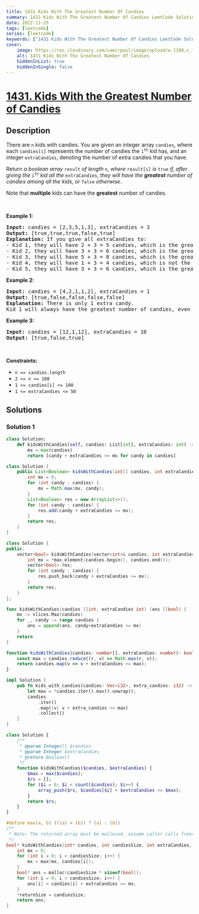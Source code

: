 ```yaml
---
title: 1431 Kids With The Greatest Number Of Candies
summary: 1431 Kids With The Greatest Number Of Candies LeetCode Solution Explained
date: 2022-11-25
tags: [leetcode]
series: [leetcode]
keywords: ["1431 Kids With The Greatest Number Of Candies LeetCode Solution Explained in all languages", "1431 Kids With The Greatest Number Of Candies", "LeetCode", "leetcode solution in Python3 C++ Java Go PHP Ruby Swift TypeScript Rust C# JavaScript C", "GeeksforGeeks", "InterviewBit", "Coding Ninjas", "HackerRank", "HackerEarth", "CodeChef", "TopCoder", "AlgoExpert", "freeCodeCamp", "Codeforces", "GitHub", "AtCoder", "Samir Paul"]
cover:
    image: https://res.cloudinary.com/samirpaul/image/upload/w_1100,c_fit,co_rgb:FFFFFF,l_text:Arial_75_bold:1431 Kids With The Greatest Number Of Candies - Solution Explained/problem-solving.webp
    alt: 1431 Kids With The Greatest Number Of Candies
    hiddenInList: true
    hiddenInSingle: false
---
```



# [1431. Kids With the Greatest Number of Candies](https://leetcode.com/problems/kids-with-the-greatest-number-of-candies)


## Description

<p>There are <code>n</code> kids with candies. You are given an integer array <code>candies</code>, where each <code>candies[i]</code> represents the number of candies the <code>i<sup>th</sup></code> kid has, and an integer <code>extraCandies</code>, denoting the number of extra candies that you have.</p>

<p>Return <em>a boolean array </em><code>result</code><em> of length </em><code>n</code><em>, where </em><code>result[i]</code><em> is </em><code>true</code><em> if, after giving the </em><code>i<sup>th</sup></code><em> kid all the </em><code>extraCandies</code><em>, they will have the <strong>greatest</strong> number of candies among all the kids</em><em>, or </em><code>false</code><em> otherwise</em>.</p>

<p>Note that <strong>multiple</strong> kids can have the <strong>greatest</strong> number of candies.</p>

<p>&nbsp;</p>
<p><strong class="example">Example 1:</strong></p>

<pre>
<strong>Input:</strong> candies = [2,3,5,1,3], extraCandies = 3
<strong>Output:</strong> [true,true,true,false,true] 
<strong>Explanation:</strong> If you give all extraCandies to:
- Kid 1, they will have 2 + 3 = 5 candies, which is the greatest among the kids.
- Kid 2, they will have 3 + 3 = 6 candies, which is the greatest among the kids.
- Kid 3, they will have 5 + 3 = 8 candies, which is the greatest among the kids.
- Kid 4, they will have 1 + 3 = 4 candies, which is not the greatest among the kids.
- Kid 5, they will have 3 + 3 = 6 candies, which is the greatest among the kids.
</pre>

<p><strong class="example">Example 2:</strong></p>

<pre>
<strong>Input:</strong> candies = [4,2,1,1,2], extraCandies = 1
<strong>Output:</strong> [true,false,false,false,false] 
<strong>Explanation:</strong> There is only 1 extra candy.
Kid 1 will always have the greatest number of candies, even if a different kid is given the extra candy.
</pre>

<p><strong class="example">Example 3:</strong></p>

<pre>
<strong>Input:</strong> candies = [12,1,12], extraCandies = 10
<strong>Output:</strong> [true,false,true]
</pre>

<p>&nbsp;</p>
<p><strong>Constraints:</strong></p>

<ul>
	<li><code>n == candies.length</code></li>
	<li><code>2 &lt;= n &lt;= 100</code></li>
	<li><code>1 &lt;= candies[i] &lt;= 100</code></li>
	<li><code>1 &lt;= extraCandies &lt;= 50</code></li>
</ul>

## Solutions

### Solution 1

<!-- tabs:start -->

```python
class Solution:
    def kidsWithCandies(self, candies: List[int], extraCandies: int) -> List[bool]:
        mx = max(candies)
        return [candy + extraCandies >= mx for candy in candies]
```

```java
class Solution {
    public List<Boolean> kidsWithCandies(int[] candies, int extraCandies) {
        int mx = 0;
        for (int candy : candies) {
            mx = Math.max(mx, candy);
        }
        List<Boolean> res = new ArrayList<>();
        for (int candy : candies) {
            res.add(candy + extraCandies >= mx);
        }
        return res;
    }
}
```

```cpp
class Solution {
public:
    vector<bool> kidsWithCandies(vector<int>& candies, int extraCandies) {
        int mx = *max_element(candies.begin(), candies.end());
        vector<bool> res;
        for (int candy : candies) {
            res.push_back(candy + extraCandies >= mx);
        }
        return res;
    }
};
```

```go
func kidsWithCandies(candies []int, extraCandies int) (ans []bool) {
	mx := slices.Max(candies)
	for _, candy := range candies {
		ans = append(ans, candy+extraCandies >= mx)
	}
	return
}
```

```ts
function kidsWithCandies(candies: number[], extraCandies: number): boolean[] {
    const max = candies.reduce((r, v) => Math.max(r, v));
    return candies.map(v => v + extraCandies >= max);
}
```

```rust
impl Solution {
    pub fn kids_with_candies(candies: Vec<i32>, extra_candies: i32) -> Vec<bool> {
        let max = *candies.iter().max().unwrap();
        candies
            .iter()
            .map(|v| v + extra_candies >= max)
            .collect()
    }
}
```

```php
class Solution {
    /**
     * @param Integer[] $candies
     * @param Integer $extraCandies
     * @return Boolean[]
     */
    function kidsWithCandies($candies, $extraCandies) {
        $max = max($candies);
        $rs = [];
        for ($i = 0; $i < count($candies); $i++) {
            array_push($rs, $candies[$i] + $extraCandies >= $max);
        }
        return $rs;
    }
}
```

```c
#define max(a, b) (((a) > (b)) ? (a) : (b))
/**
 * Note: The returned array must be malloced, assume caller calls free().
 */
bool* kidsWithCandies(int* candies, int candiesSize, int extraCandies, int* returnSize) {
    int mx = 0;
    for (int i = 0; i < candiesSize; i++) {
        mx = max(mx, candies[i]);
    }
    bool* ans = malloc(candiesSize * sizeof(bool));
    for (int i = 0; i < candiesSize; i++) {
        ans[i] = candies[i] + extraCandies >= mx;
    }
    *returnSize = candiesSize;
    return ans;
}
```

<!-- tabs:end -->

<!-- end -->

